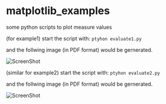 matplotlib_examples
===================

some python scripts to plot measure values

(for example1)
start the script with: `ptyhon evaluate1.py`

and the follwing image (in PDF format) would be gernerated.

![ScreenShot](https://raw.github.com/ReneMuhl/matplotlib_examples/master/example1/LibMergeSort_Sortierszenarien_im_Vergleich.png)



(similar for example2)
start the script with: `ptyhon evaluate2.py`

and the follwing image (in PDF format) would be gernerated.

![ScreenShot](https://raw.github.com/ReneMuhl/matplotlib_examples/master/example2/AbweichungenZoom.png)

